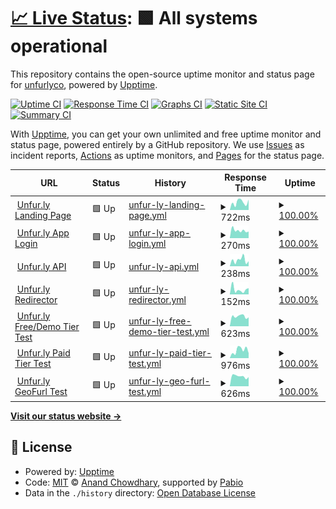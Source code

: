 # [📈 Live Status](https://status.unfur.ly): <!--live status--> **🟩 All systems operational**

This repository contains the open-source uptime monitor and status page for [unfurlyco](https://status.unfur.ly), powered by [Upptime](https://github.com/upptime/upptime).

[![Uptime CI](https://github.com/unfurlyco/uptime/workflows/Uptime%20CI/badge.svg)](https://github.com/unfurlyco/uptime/actions?query=workflow%3A%22Uptime+CI%22)
[![Response Time CI](https://github.com/unfurlyco/uptime/workflows/Response%20Time%20CI/badge.svg)](https://github.com/unfurlyco/uptime/actions?query=workflow%3A%22Response+Time+CI%22)
[![Graphs CI](https://github.com/unfurlyco/uptime/workflows/Graphs%20CI/badge.svg)](https://github.com/unfurlyco/uptime/actions?query=workflow%3A%22Graphs+CI%22)
[![Static Site CI](https://github.com/unfurlyco/uptime/workflows/Static%20Site%20CI/badge.svg)](https://github.com/unfurlyco/uptime/actions?query=workflow%3A%22Static+Site+CI%22)
[![Summary CI](https://github.com/unfurlyco/uptime/workflows/Summary%20CI/badge.svg)](https://github.com/unfurlyco/uptime/actions?query=workflow%3A%22Summary+CI%22)

With [Upptime](https://upptime.js.org), you can get your own unlimited and free uptime monitor and status page, powered entirely by a GitHub repository. We use [Issues](https://github.com/unfurlyco/uptime/issues) as incident reports, [Actions](https://github.com/unfurlyco/uptime/actions) as uptime monitors, and [Pages](https://status.unfur.ly) for the status page.

<!--start: status pages-->
<!-- This summary is generated by Upptime (https://github.com/upptime/upptime) -->
<!-- Do not edit this manually, your changes will be overwritten -->
<!-- prettier-ignore -->
| URL | Status | History | Response Time | Uptime |
| --- | ------ | ------- | ------------- | ------ |
| <img alt="" src="https://icons.duckduckgo.com/ip3/unfur.ly.ico" height="13"> [Unfur.ly Landing Page](https://unfur.ly/app/version) | 🟩 Up | [unfur-ly-landing-page.yml](https://github.com/unfurlyco/uptime/commits/HEAD/history/unfur-ly-landing-page.yml) | <details><summary><img alt="Response time graph" src="./graphs/unfur-ly-landing-page/response-time-week.png" height="20"> 722ms</summary><br><a href="https://status.unfur.ly/history/unfur-ly-landing-page"><img alt="Response time 457" src="https://img.shields.io/endpoint?url=https%3A%2F%2Fraw.githubusercontent.com%2Funfurlyco%2Fuptime%2FHEAD%2Fapi%2Funfur-ly-landing-page%2Fresponse-time.json"></a><br><a href="https://status.unfur.ly/history/unfur-ly-landing-page"><img alt="24-hour response time 977" src="https://img.shields.io/endpoint?url=https%3A%2F%2Fraw.githubusercontent.com%2Funfurlyco%2Fuptime%2FHEAD%2Fapi%2Funfur-ly-landing-page%2Fresponse-time-day.json"></a><br><a href="https://status.unfur.ly/history/unfur-ly-landing-page"><img alt="7-day response time 722" src="https://img.shields.io/endpoint?url=https%3A%2F%2Fraw.githubusercontent.com%2Funfurlyco%2Fuptime%2FHEAD%2Fapi%2Funfur-ly-landing-page%2Fresponse-time-week.json"></a><br><a href="https://status.unfur.ly/history/unfur-ly-landing-page"><img alt="30-day response time 631" src="https://img.shields.io/endpoint?url=https%3A%2F%2Fraw.githubusercontent.com%2Funfurlyco%2Fuptime%2FHEAD%2Fapi%2Funfur-ly-landing-page%2Fresponse-time-month.json"></a><br><a href="https://status.unfur.ly/history/unfur-ly-landing-page"><img alt="1-year response time 457" src="https://img.shields.io/endpoint?url=https%3A%2F%2Fraw.githubusercontent.com%2Funfurlyco%2Fuptime%2FHEAD%2Fapi%2Funfur-ly-landing-page%2Fresponse-time-year.json"></a></details> | <details><summary><a href="https://status.unfur.ly/history/unfur-ly-landing-page">100.00%</a></summary><a href="https://status.unfur.ly/history/unfur-ly-landing-page"><img alt="All-time uptime 100.00%" src="https://img.shields.io/endpoint?url=https%3A%2F%2Fraw.githubusercontent.com%2Funfurlyco%2Fuptime%2FHEAD%2Fapi%2Funfur-ly-landing-page%2Fuptime.json"></a><br><a href="https://status.unfur.ly/history/unfur-ly-landing-page"><img alt="24-hour uptime 100.00%" src="https://img.shields.io/endpoint?url=https%3A%2F%2Fraw.githubusercontent.com%2Funfurlyco%2Fuptime%2FHEAD%2Fapi%2Funfur-ly-landing-page%2Fuptime-day.json"></a><br><a href="https://status.unfur.ly/history/unfur-ly-landing-page"><img alt="7-day uptime 100.00%" src="https://img.shields.io/endpoint?url=https%3A%2F%2Fraw.githubusercontent.com%2Funfurlyco%2Fuptime%2FHEAD%2Fapi%2Funfur-ly-landing-page%2Fuptime-week.json"></a><br><a href="https://status.unfur.ly/history/unfur-ly-landing-page"><img alt="30-day uptime 100.00%" src="https://img.shields.io/endpoint?url=https%3A%2F%2Fraw.githubusercontent.com%2Funfurlyco%2Fuptime%2FHEAD%2Fapi%2Funfur-ly-landing-page%2Fuptime-month.json"></a><br><a href="https://status.unfur.ly/history/unfur-ly-landing-page"><img alt="1-year uptime 100.00%" src="https://img.shields.io/endpoint?url=https%3A%2F%2Fraw.githubusercontent.com%2Funfurlyco%2Fuptime%2FHEAD%2Fapi%2Funfur-ly-landing-page%2Fuptime-year.json"></a></details>
| <img alt="" src="https://icons.duckduckgo.com/ip3/unfur.ly.ico" height="13"> [Unfur.ly App Login](https://unfur.ly/app/login) | 🟩 Up | [unfur-ly-app-login.yml](https://github.com/unfurlyco/uptime/commits/HEAD/history/unfur-ly-app-login.yml) | <details><summary><img alt="Response time graph" src="./graphs/unfur-ly-app-login/response-time-week.png" height="20"> 270ms</summary><br><a href="https://status.unfur.ly/history/unfur-ly-app-login"><img alt="Response time 271" src="https://img.shields.io/endpoint?url=https%3A%2F%2Fraw.githubusercontent.com%2Funfurlyco%2Fuptime%2FHEAD%2Fapi%2Funfur-ly-app-login%2Fresponse-time.json"></a><br><a href="https://status.unfur.ly/history/unfur-ly-app-login"><img alt="24-hour response time 233" src="https://img.shields.io/endpoint?url=https%3A%2F%2Fraw.githubusercontent.com%2Funfurlyco%2Fuptime%2FHEAD%2Fapi%2Funfur-ly-app-login%2Fresponse-time-day.json"></a><br><a href="https://status.unfur.ly/history/unfur-ly-app-login"><img alt="7-day response time 270" src="https://img.shields.io/endpoint?url=https%3A%2F%2Fraw.githubusercontent.com%2Funfurlyco%2Fuptime%2FHEAD%2Fapi%2Funfur-ly-app-login%2Fresponse-time-week.json"></a><br><a href="https://status.unfur.ly/history/unfur-ly-app-login"><img alt="30-day response time 288" src="https://img.shields.io/endpoint?url=https%3A%2F%2Fraw.githubusercontent.com%2Funfurlyco%2Fuptime%2FHEAD%2Fapi%2Funfur-ly-app-login%2Fresponse-time-month.json"></a><br><a href="https://status.unfur.ly/history/unfur-ly-app-login"><img alt="1-year response time 271" src="https://img.shields.io/endpoint?url=https%3A%2F%2Fraw.githubusercontent.com%2Funfurlyco%2Fuptime%2FHEAD%2Fapi%2Funfur-ly-app-login%2Fresponse-time-year.json"></a></details> | <details><summary><a href="https://status.unfur.ly/history/unfur-ly-app-login">100.00%</a></summary><a href="https://status.unfur.ly/history/unfur-ly-app-login"><img alt="All-time uptime 100.00%" src="https://img.shields.io/endpoint?url=https%3A%2F%2Fraw.githubusercontent.com%2Funfurlyco%2Fuptime%2FHEAD%2Fapi%2Funfur-ly-app-login%2Fuptime.json"></a><br><a href="https://status.unfur.ly/history/unfur-ly-app-login"><img alt="24-hour uptime 100.00%" src="https://img.shields.io/endpoint?url=https%3A%2F%2Fraw.githubusercontent.com%2Funfurlyco%2Fuptime%2FHEAD%2Fapi%2Funfur-ly-app-login%2Fuptime-day.json"></a><br><a href="https://status.unfur.ly/history/unfur-ly-app-login"><img alt="7-day uptime 100.00%" src="https://img.shields.io/endpoint?url=https%3A%2F%2Fraw.githubusercontent.com%2Funfurlyco%2Fuptime%2FHEAD%2Fapi%2Funfur-ly-app-login%2Fuptime-week.json"></a><br><a href="https://status.unfur.ly/history/unfur-ly-app-login"><img alt="30-day uptime 100.00%" src="https://img.shields.io/endpoint?url=https%3A%2F%2Fraw.githubusercontent.com%2Funfurlyco%2Fuptime%2FHEAD%2Fapi%2Funfur-ly-app-login%2Fuptime-month.json"></a><br><a href="https://status.unfur.ly/history/unfur-ly-app-login"><img alt="1-year uptime 100.00%" src="https://img.shields.io/endpoint?url=https%3A%2F%2Fraw.githubusercontent.com%2Funfurlyco%2Fuptime%2FHEAD%2Fapi%2Funfur-ly-app-login%2Fuptime-year.json"></a></details>
| <img alt="" src="https://icons.duckduckgo.com/ip3/unfur.ly.ico" height="13"> [Unfur.ly API](https://unfur.ly/api/ui/info) | 🟩 Up | [unfur-ly-api.yml](https://github.com/unfurlyco/uptime/commits/HEAD/history/unfur-ly-api.yml) | <details><summary><img alt="Response time graph" src="./graphs/unfur-ly-api/response-time-week.png" height="20"> 238ms</summary><br><a href="https://status.unfur.ly/history/unfur-ly-api"><img alt="Response time 274" src="https://img.shields.io/endpoint?url=https%3A%2F%2Fraw.githubusercontent.com%2Funfurlyco%2Fuptime%2FHEAD%2Fapi%2Funfur-ly-api%2Fresponse-time.json"></a><br><a href="https://status.unfur.ly/history/unfur-ly-api"><img alt="24-hour response time 194" src="https://img.shields.io/endpoint?url=https%3A%2F%2Fraw.githubusercontent.com%2Funfurlyco%2Fuptime%2FHEAD%2Fapi%2Funfur-ly-api%2Fresponse-time-day.json"></a><br><a href="https://status.unfur.ly/history/unfur-ly-api"><img alt="7-day response time 238" src="https://img.shields.io/endpoint?url=https%3A%2F%2Fraw.githubusercontent.com%2Funfurlyco%2Fuptime%2FHEAD%2Fapi%2Funfur-ly-api%2Fresponse-time-week.json"></a><br><a href="https://status.unfur.ly/history/unfur-ly-api"><img alt="30-day response time 196" src="https://img.shields.io/endpoint?url=https%3A%2F%2Fraw.githubusercontent.com%2Funfurlyco%2Fuptime%2FHEAD%2Fapi%2Funfur-ly-api%2Fresponse-time-month.json"></a><br><a href="https://status.unfur.ly/history/unfur-ly-api"><img alt="1-year response time 274" src="https://img.shields.io/endpoint?url=https%3A%2F%2Fraw.githubusercontent.com%2Funfurlyco%2Fuptime%2FHEAD%2Fapi%2Funfur-ly-api%2Fresponse-time-year.json"></a></details> | <details><summary><a href="https://status.unfur.ly/history/unfur-ly-api">100.00%</a></summary><a href="https://status.unfur.ly/history/unfur-ly-api"><img alt="All-time uptime 99.99%" src="https://img.shields.io/endpoint?url=https%3A%2F%2Fraw.githubusercontent.com%2Funfurlyco%2Fuptime%2FHEAD%2Fapi%2Funfur-ly-api%2Fuptime.json"></a><br><a href="https://status.unfur.ly/history/unfur-ly-api"><img alt="24-hour uptime 100.00%" src="https://img.shields.io/endpoint?url=https%3A%2F%2Fraw.githubusercontent.com%2Funfurlyco%2Fuptime%2FHEAD%2Fapi%2Funfur-ly-api%2Fuptime-day.json"></a><br><a href="https://status.unfur.ly/history/unfur-ly-api"><img alt="7-day uptime 100.00%" src="https://img.shields.io/endpoint?url=https%3A%2F%2Fraw.githubusercontent.com%2Funfurlyco%2Fuptime%2FHEAD%2Fapi%2Funfur-ly-api%2Fuptime-week.json"></a><br><a href="https://status.unfur.ly/history/unfur-ly-api"><img alt="30-day uptime 100.00%" src="https://img.shields.io/endpoint?url=https%3A%2F%2Fraw.githubusercontent.com%2Funfurlyco%2Fuptime%2FHEAD%2Fapi%2Funfur-ly-api%2Fuptime-month.json"></a><br><a href="https://status.unfur.ly/history/unfur-ly-api"><img alt="1-year uptime 99.99%" src="https://img.shields.io/endpoint?url=https%3A%2F%2Fraw.githubusercontent.com%2Funfurlyco%2Fuptime%2FHEAD%2Fapi%2Funfur-ly-api%2Fuptime-year.json"></a></details>
| <img alt="" src="https://icons.duckduckgo.com/ip3/unfur.ly.ico" height="13"> [Unfur.ly Redirector](https://unfur.ly/version) | 🟩 Up | [unfur-ly-redirector.yml](https://github.com/unfurlyco/uptime/commits/HEAD/history/unfur-ly-redirector.yml) | <details><summary><img alt="Response time graph" src="./graphs/unfur-ly-redirector/response-time-week.png" height="20"> 152ms</summary><br><a href="https://status.unfur.ly/history/unfur-ly-redirector"><img alt="Response time 143" src="https://img.shields.io/endpoint?url=https%3A%2F%2Fraw.githubusercontent.com%2Funfurlyco%2Fuptime%2FHEAD%2Fapi%2Funfur-ly-redirector%2Fresponse-time.json"></a><br><a href="https://status.unfur.ly/history/unfur-ly-redirector"><img alt="24-hour response time 195" src="https://img.shields.io/endpoint?url=https%3A%2F%2Fraw.githubusercontent.com%2Funfurlyco%2Fuptime%2FHEAD%2Fapi%2Funfur-ly-redirector%2Fresponse-time-day.json"></a><br><a href="https://status.unfur.ly/history/unfur-ly-redirector"><img alt="7-day response time 152" src="https://img.shields.io/endpoint?url=https%3A%2F%2Fraw.githubusercontent.com%2Funfurlyco%2Fuptime%2FHEAD%2Fapi%2Funfur-ly-redirector%2Fresponse-time-week.json"></a><br><a href="https://status.unfur.ly/history/unfur-ly-redirector"><img alt="30-day response time 141" src="https://img.shields.io/endpoint?url=https%3A%2F%2Fraw.githubusercontent.com%2Funfurlyco%2Fuptime%2FHEAD%2Fapi%2Funfur-ly-redirector%2Fresponse-time-month.json"></a><br><a href="https://status.unfur.ly/history/unfur-ly-redirector"><img alt="1-year response time 143" src="https://img.shields.io/endpoint?url=https%3A%2F%2Fraw.githubusercontent.com%2Funfurlyco%2Fuptime%2FHEAD%2Fapi%2Funfur-ly-redirector%2Fresponse-time-year.json"></a></details> | <details><summary><a href="https://status.unfur.ly/history/unfur-ly-redirector">100.00%</a></summary><a href="https://status.unfur.ly/history/unfur-ly-redirector"><img alt="All-time uptime 100.00%" src="https://img.shields.io/endpoint?url=https%3A%2F%2Fraw.githubusercontent.com%2Funfurlyco%2Fuptime%2FHEAD%2Fapi%2Funfur-ly-redirector%2Fuptime.json"></a><br><a href="https://status.unfur.ly/history/unfur-ly-redirector"><img alt="24-hour uptime 100.00%" src="https://img.shields.io/endpoint?url=https%3A%2F%2Fraw.githubusercontent.com%2Funfurlyco%2Fuptime%2FHEAD%2Fapi%2Funfur-ly-redirector%2Fuptime-day.json"></a><br><a href="https://status.unfur.ly/history/unfur-ly-redirector"><img alt="7-day uptime 100.00%" src="https://img.shields.io/endpoint?url=https%3A%2F%2Fraw.githubusercontent.com%2Funfurlyco%2Fuptime%2FHEAD%2Fapi%2Funfur-ly-redirector%2Fuptime-week.json"></a><br><a href="https://status.unfur.ly/history/unfur-ly-redirector"><img alt="30-day uptime 100.00%" src="https://img.shields.io/endpoint?url=https%3A%2F%2Fraw.githubusercontent.com%2Funfurlyco%2Fuptime%2FHEAD%2Fapi%2Funfur-ly-redirector%2Fuptime-month.json"></a><br><a href="https://status.unfur.ly/history/unfur-ly-redirector"><img alt="1-year uptime 100.00%" src="https://img.shields.io/endpoint?url=https%3A%2F%2Fraw.githubusercontent.com%2Funfurlyco%2Fuptime%2FHEAD%2Fapi%2Funfur-ly-redirector%2Fuptime-year.json"></a></details>
| <img alt="" src="https://icons.duckduckgo.com/ip3/unfur.ly.ico" height="13"> [Unfur.ly Free/Demo Tier Test](https://unfur.ly/freetier) | 🟩 Up | [unfur-ly-free-demo-tier-test.yml](https://github.com/unfurlyco/uptime/commits/HEAD/history/unfur-ly-free-demo-tier-test.yml) | <details><summary><img alt="Response time graph" src="./graphs/unfur-ly-free-demo-tier-test/response-time-week.png" height="20"> 623ms</summary><br><a href="https://status.unfur.ly/history/unfur-ly-free-demo-tier-test"><img alt="Response time 795" src="https://img.shields.io/endpoint?url=https%3A%2F%2Fraw.githubusercontent.com%2Funfurlyco%2Fuptime%2FHEAD%2Fapi%2Funfur-ly-free-demo-tier-test%2Fresponse-time.json"></a><br><a href="https://status.unfur.ly/history/unfur-ly-free-demo-tier-test"><img alt="24-hour response time 559" src="https://img.shields.io/endpoint?url=https%3A%2F%2Fraw.githubusercontent.com%2Funfurlyco%2Fuptime%2FHEAD%2Fapi%2Funfur-ly-free-demo-tier-test%2Fresponse-time-day.json"></a><br><a href="https://status.unfur.ly/history/unfur-ly-free-demo-tier-test"><img alt="7-day response time 623" src="https://img.shields.io/endpoint?url=https%3A%2F%2Fraw.githubusercontent.com%2Funfurlyco%2Fuptime%2FHEAD%2Fapi%2Funfur-ly-free-demo-tier-test%2Fresponse-time-week.json"></a><br><a href="https://status.unfur.ly/history/unfur-ly-free-demo-tier-test"><img alt="30-day response time 1001" src="https://img.shields.io/endpoint?url=https%3A%2F%2Fraw.githubusercontent.com%2Funfurlyco%2Fuptime%2FHEAD%2Fapi%2Funfur-ly-free-demo-tier-test%2Fresponse-time-month.json"></a><br><a href="https://status.unfur.ly/history/unfur-ly-free-demo-tier-test"><img alt="1-year response time 795" src="https://img.shields.io/endpoint?url=https%3A%2F%2Fraw.githubusercontent.com%2Funfurlyco%2Fuptime%2FHEAD%2Fapi%2Funfur-ly-free-demo-tier-test%2Fresponse-time-year.json"></a></details> | <details><summary><a href="https://status.unfur.ly/history/unfur-ly-free-demo-tier-test">100.00%</a></summary><a href="https://status.unfur.ly/history/unfur-ly-free-demo-tier-test"><img alt="All-time uptime 99.99%" src="https://img.shields.io/endpoint?url=https%3A%2F%2Fraw.githubusercontent.com%2Funfurlyco%2Fuptime%2FHEAD%2Fapi%2Funfur-ly-free-demo-tier-test%2Fuptime.json"></a><br><a href="https://status.unfur.ly/history/unfur-ly-free-demo-tier-test"><img alt="24-hour uptime 100.00%" src="https://img.shields.io/endpoint?url=https%3A%2F%2Fraw.githubusercontent.com%2Funfurlyco%2Fuptime%2FHEAD%2Fapi%2Funfur-ly-free-demo-tier-test%2Fuptime-day.json"></a><br><a href="https://status.unfur.ly/history/unfur-ly-free-demo-tier-test"><img alt="7-day uptime 100.00%" src="https://img.shields.io/endpoint?url=https%3A%2F%2Fraw.githubusercontent.com%2Funfurlyco%2Fuptime%2FHEAD%2Fapi%2Funfur-ly-free-demo-tier-test%2Fuptime-week.json"></a><br><a href="https://status.unfur.ly/history/unfur-ly-free-demo-tier-test"><img alt="30-day uptime 99.96%" src="https://img.shields.io/endpoint?url=https%3A%2F%2Fraw.githubusercontent.com%2Funfurlyco%2Fuptime%2FHEAD%2Fapi%2Funfur-ly-free-demo-tier-test%2Fuptime-month.json"></a><br><a href="https://status.unfur.ly/history/unfur-ly-free-demo-tier-test"><img alt="1-year uptime 99.99%" src="https://img.shields.io/endpoint?url=https%3A%2F%2Fraw.githubusercontent.com%2Funfurlyco%2Fuptime%2FHEAD%2Fapi%2Funfur-ly-free-demo-tier-test%2Fuptime-year.json"></a></details>
| <img alt="" src="https://icons.duckduckgo.com/ip3/unfur.ly.ico" height="13"> [Unfur.ly Paid Tier Test](https://unfur.ly/12345) | 🟩 Up | [unfur-ly-paid-tier-test.yml](https://github.com/unfurlyco/uptime/commits/HEAD/history/unfur-ly-paid-tier-test.yml) | <details><summary><img alt="Response time graph" src="./graphs/unfur-ly-paid-tier-test/response-time-week.png" height="20"> 976ms</summary><br><a href="https://status.unfur.ly/history/unfur-ly-paid-tier-test"><img alt="Response time 675" src="https://img.shields.io/endpoint?url=https%3A%2F%2Fraw.githubusercontent.com%2Funfurlyco%2Fuptime%2FHEAD%2Fapi%2Funfur-ly-paid-tier-test%2Fresponse-time.json"></a><br><a href="https://status.unfur.ly/history/unfur-ly-paid-tier-test"><img alt="24-hour response time 611" src="https://img.shields.io/endpoint?url=https%3A%2F%2Fraw.githubusercontent.com%2Funfurlyco%2Fuptime%2FHEAD%2Fapi%2Funfur-ly-paid-tier-test%2Fresponse-time-day.json"></a><br><a href="https://status.unfur.ly/history/unfur-ly-paid-tier-test"><img alt="7-day response time 976" src="https://img.shields.io/endpoint?url=https%3A%2F%2Fraw.githubusercontent.com%2Funfurlyco%2Fuptime%2FHEAD%2Fapi%2Funfur-ly-paid-tier-test%2Fresponse-time-week.json"></a><br><a href="https://status.unfur.ly/history/unfur-ly-paid-tier-test"><img alt="30-day response time 821" src="https://img.shields.io/endpoint?url=https%3A%2F%2Fraw.githubusercontent.com%2Funfurlyco%2Fuptime%2FHEAD%2Fapi%2Funfur-ly-paid-tier-test%2Fresponse-time-month.json"></a><br><a href="https://status.unfur.ly/history/unfur-ly-paid-tier-test"><img alt="1-year response time 675" src="https://img.shields.io/endpoint?url=https%3A%2F%2Fraw.githubusercontent.com%2Funfurlyco%2Fuptime%2FHEAD%2Fapi%2Funfur-ly-paid-tier-test%2Fresponse-time-year.json"></a></details> | <details><summary><a href="https://status.unfur.ly/history/unfur-ly-paid-tier-test">100.00%</a></summary><a href="https://status.unfur.ly/history/unfur-ly-paid-tier-test"><img alt="All-time uptime 99.99%" src="https://img.shields.io/endpoint?url=https%3A%2F%2Fraw.githubusercontent.com%2Funfurlyco%2Fuptime%2FHEAD%2Fapi%2Funfur-ly-paid-tier-test%2Fuptime.json"></a><br><a href="https://status.unfur.ly/history/unfur-ly-paid-tier-test"><img alt="24-hour uptime 100.00%" src="https://img.shields.io/endpoint?url=https%3A%2F%2Fraw.githubusercontent.com%2Funfurlyco%2Fuptime%2FHEAD%2Fapi%2Funfur-ly-paid-tier-test%2Fuptime-day.json"></a><br><a href="https://status.unfur.ly/history/unfur-ly-paid-tier-test"><img alt="7-day uptime 100.00%" src="https://img.shields.io/endpoint?url=https%3A%2F%2Fraw.githubusercontent.com%2Funfurlyco%2Fuptime%2FHEAD%2Fapi%2Funfur-ly-paid-tier-test%2Fuptime-week.json"></a><br><a href="https://status.unfur.ly/history/unfur-ly-paid-tier-test"><img alt="30-day uptime 100.00%" src="https://img.shields.io/endpoint?url=https%3A%2F%2Fraw.githubusercontent.com%2Funfurlyco%2Fuptime%2FHEAD%2Fapi%2Funfur-ly-paid-tier-test%2Fuptime-month.json"></a><br><a href="https://status.unfur.ly/history/unfur-ly-paid-tier-test"><img alt="1-year uptime 99.99%" src="https://img.shields.io/endpoint?url=https%3A%2F%2Fraw.githubusercontent.com%2Funfurlyco%2Fuptime%2FHEAD%2Fapi%2Funfur-ly-paid-tier-test%2Fuptime-year.json"></a></details>
| <img alt="" src="https://icons.duckduckgo.com/ip3/unfur.ly.ico" height="13"> [Unfur.ly GeoFurl Test](https://unfur.ly/BeastGames) | 🟩 Up | [unfur-ly-geo-furl-test.yml](https://github.com/unfurlyco/uptime/commits/HEAD/history/unfur-ly-geo-furl-test.yml) | <details><summary><img alt="Response time graph" src="./graphs/unfur-ly-geo-furl-test/response-time-week.png" height="20"> 626ms</summary><br><a href="https://status.unfur.ly/history/unfur-ly-geo-furl-test"><img alt="Response time 621" src="https://img.shields.io/endpoint?url=https%3A%2F%2Fraw.githubusercontent.com%2Funfurlyco%2Fuptime%2FHEAD%2Fapi%2Funfur-ly-geo-furl-test%2Fresponse-time.json"></a><br><a href="https://status.unfur.ly/history/unfur-ly-geo-furl-test"><img alt="24-hour response time 577" src="https://img.shields.io/endpoint?url=https%3A%2F%2Fraw.githubusercontent.com%2Funfurlyco%2Fuptime%2FHEAD%2Fapi%2Funfur-ly-geo-furl-test%2Fresponse-time-day.json"></a><br><a href="https://status.unfur.ly/history/unfur-ly-geo-furl-test"><img alt="7-day response time 626" src="https://img.shields.io/endpoint?url=https%3A%2F%2Fraw.githubusercontent.com%2Funfurlyco%2Fuptime%2FHEAD%2Fapi%2Funfur-ly-geo-furl-test%2Fresponse-time-week.json"></a><br><a href="https://status.unfur.ly/history/unfur-ly-geo-furl-test"><img alt="30-day response time 481" src="https://img.shields.io/endpoint?url=https%3A%2F%2Fraw.githubusercontent.com%2Funfurlyco%2Fuptime%2FHEAD%2Fapi%2Funfur-ly-geo-furl-test%2Fresponse-time-month.json"></a><br><a href="https://status.unfur.ly/history/unfur-ly-geo-furl-test"><img alt="1-year response time 621" src="https://img.shields.io/endpoint?url=https%3A%2F%2Fraw.githubusercontent.com%2Funfurlyco%2Fuptime%2FHEAD%2Fapi%2Funfur-ly-geo-furl-test%2Fresponse-time-year.json"></a></details> | <details><summary><a href="https://status.unfur.ly/history/unfur-ly-geo-furl-test">100.00%</a></summary><a href="https://status.unfur.ly/history/unfur-ly-geo-furl-test"><img alt="All-time uptime 99.55%" src="https://img.shields.io/endpoint?url=https%3A%2F%2Fraw.githubusercontent.com%2Funfurlyco%2Fuptime%2FHEAD%2Fapi%2Funfur-ly-geo-furl-test%2Fuptime.json"></a><br><a href="https://status.unfur.ly/history/unfur-ly-geo-furl-test"><img alt="24-hour uptime 100.00%" src="https://img.shields.io/endpoint?url=https%3A%2F%2Fraw.githubusercontent.com%2Funfurlyco%2Fuptime%2FHEAD%2Fapi%2Funfur-ly-geo-furl-test%2Fuptime-day.json"></a><br><a href="https://status.unfur.ly/history/unfur-ly-geo-furl-test"><img alt="7-day uptime 100.00%" src="https://img.shields.io/endpoint?url=https%3A%2F%2Fraw.githubusercontent.com%2Funfurlyco%2Fuptime%2FHEAD%2Fapi%2Funfur-ly-geo-furl-test%2Fuptime-week.json"></a><br><a href="https://status.unfur.ly/history/unfur-ly-geo-furl-test"><img alt="30-day uptime 100.00%" src="https://img.shields.io/endpoint?url=https%3A%2F%2Fraw.githubusercontent.com%2Funfurlyco%2Fuptime%2FHEAD%2Fapi%2Funfur-ly-geo-furl-test%2Fuptime-month.json"></a><br><a href="https://status.unfur.ly/history/unfur-ly-geo-furl-test"><img alt="1-year uptime 99.55%" src="https://img.shields.io/endpoint?url=https%3A%2F%2Fraw.githubusercontent.com%2Funfurlyco%2Fuptime%2FHEAD%2Fapi%2Funfur-ly-geo-furl-test%2Fuptime-year.json"></a></details>

<!--end: status pages-->

[**Visit our status website →**](https://status.unfur.ly)

## 📄 License

- Powered by: [Upptime](https://github.com/upptime/upptime)
- Code: [MIT](./LICENSE) © [Anand Chowdhary](https://anandchowdhary.com), supported by [Pabio](https://pabio.com)
- Data in the `./history` directory: [Open Database License](https://opendatacommons.org/licenses/odbl/1-0/)
